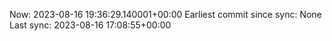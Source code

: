 Now: 2023-08-16 19:36:29.140001+00:00 Earliest commit since sync: None Last sync: 2023-08-16 17:08:55+00:00
